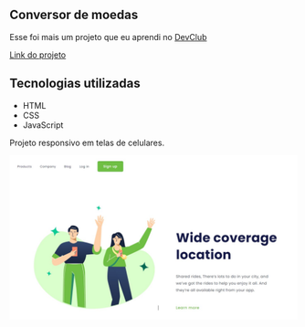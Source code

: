 ## Conversor de moedas

Esse foi mais um projeto que eu aprendi no <a href="https://rodolfomori.com.br/devclub/" target="_blank">DevClub</a>

<a href="https://wide-coverage-lacation.vercel.app/">Link do projeto</a>

<h2>Tecnologias utilizadas</h2>
  
  -  HTML
  -  CSS
  -  JavaScript

<p>Projeto responsivo em telas de celulares.</p>

<img width="700px" src="https://github.com/RABF1969/wide-coverage-lacation/blob/main/img/desktop.jpg"/>
